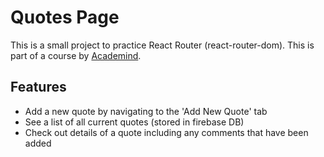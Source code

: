 # Quotes Page

This is a small project to practice React Router (react-router-dom). This is part of a course by [Academind](https://www.udemy.com/course/react-the-complete-guide-incl-redux/).

## Features

- Add a new quote by navigating to the 'Add New Quote' tab
- See a list of all current quotes (stored in firebase DB)
- Check out details of a quote including any comments that have been added
